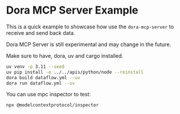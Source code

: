 # Dora MCP Server Example

This is a quick example to showcase how use the `dora-mcp-server` to receive and send back data.

Dora MCP Server is still experimental and may change in the future.

Make sure to have, dora, uv and cargo installed.

```bash
uv venv -p 3.11 --seed
uv pip install -e ../../apis/python/node --reinstall
dora build dataflow.yml --uv
dora run dataflow.yml --uv
```


You can use mpc inspector to test:

```bash
npx @modelcontextprotocol/inspector
```